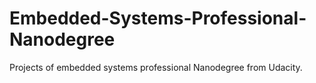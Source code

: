 # Embedded-Systems-Professional-Nanodegree
Projects of embedded systems professional Nanodegree from Udacity.
